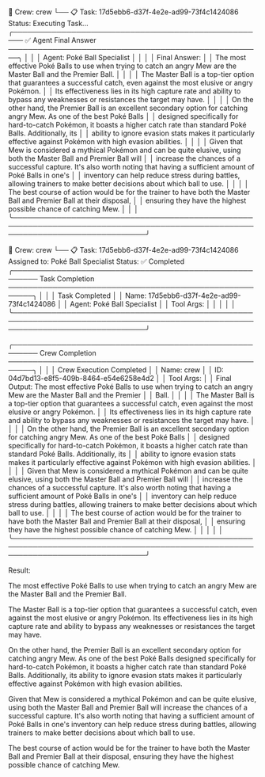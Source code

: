 🚀 Crew: crew
└── 📋 Task: 17d5ebb6-d37f-4e2e-ad99-73f4c1424086
    Status: Executing Task...
╭──────────────────────────────────────────────────── ✅ Agent Final Answer ────────────────────────────────────────────────────╮
│                                                                                                                               │
│  Agent: Poké Ball Specialist                                                                                                  │
│                                                                                                                               │
│  Final Answer:                                                                                                                │
│  The most effective Poké Balls to use when trying to catch an angry Mew are the Master Ball and the Premier Ball.             │
│                                                                                                                               │
│  The Master Ball is a top-tier option that guarantees a successful catch, even against the most elusive or angry Pokémon.     │
│  Its effectiveness lies in its high capture rate and ability to bypass any weaknesses or resistances the target may have.     │
│                                                                                                                               │
│  On the other hand, the Premier Ball is an excellent secondary option for catching angry Mew. As one of the best Poké Balls   │
│  designed specifically for hard-to-catch Pokémon, it boasts a higher catch rate than standard Poké Balls. Additionally, its   │
│  ability to ignore evasion stats makes it particularly effective against Pokémon with high evasion abilities.                 │
│                                                                                                                               │
│  Given that Mew is considered a mythical Pokémon and can be quite elusive, using both the Master Ball and Premier Ball will   │
│  increase the chances of a successful capture. It's also worth noting that having a sufficient amount of Poké Balls in one's  │
│  inventory can help reduce stress during battles, allowing trainers to make better decisions about which ball to use.         │
│                                                                                                                               │
│  The best course of action would be for the trainer to have both the Master Ball and Premier Ball at their disposal,          │
│  ensuring they have the highest possible chance of catching Mew.                                                              │
│                                                                                                                               │
╰───────────────────────────────────────────────────────────────────────────────────────────────────────────────────────────────╯

🚀 Crew: crew
└── 📋 Task: 17d5ebb6-d37f-4e2e-ad99-73f4c1424086
    Assigned to: Poké Ball Specialist
    Status: ✅ Completed
╭─────────────────────────────────────────────────────── Task Completion ───────────────────────────────────────────────────────╮
│                                                                                                                               │
│  Task Completed                                                                                                               │
│  Name: 17d5ebb6-d37f-4e2e-ad99-73f4c1424086                                                                                   │
│  Agent: Poké Ball Specialist                                                                                                  │
│  Tool Args:                                                                                                                   │
│                                                                                                                               │
│                                                                                                                               │
╰───────────────────────────────────────────────────────────────────────────────────────────────────────────────────────────────╯

╭─────────────────────────────────────────────────────── Crew Completion ───────────────────────────────────────────────────────╮
│                                                                                                                               │
│  Crew Execution Completed                                                                                                     │
│  Name: crew                                                                                                                   │
│  ID: 04d7bd13-e8f5-409b-8464-e54e6258e4d2                                                                                     │
│  Tool Args:                                                                                                                   │
│  Final Output: The most effective Poké Balls to use when trying to catch an angry Mew are the Master Ball and the Premier     │
│  Ball.                                                                                                                        │
│                                                                                                                               │
│  The Master Ball is a top-tier option that guarantees a successful catch, even against the most elusive or angry Pokémon.     │
│  Its effectiveness lies in its high capture rate and ability to bypass any weaknesses or resistances the target may have.     │
│                                                                                                                               │
│  On the other hand, the Premier Ball is an excellent secondary option for catching angry Mew. As one of the best Poké Balls   │
│  designed specifically for hard-to-catch Pokémon, it boasts a higher catch rate than standard Poké Balls. Additionally, its   │
│  ability to ignore evasion stats makes it particularly effective against Pokémon with high evasion abilities.                 │
│                                                                                                                               │
│  Given that Mew is considered a mythical Pokémon and can be quite elusive, using both the Master Ball and Premier Ball will   │
│  increase the chances of a successful capture. It's also worth noting that having a sufficient amount of Poké Balls in one's  │
│  inventory can help reduce stress during battles, allowing trainers to make better decisions about which ball to use.         │
│                                                                                                                               │
│  The best course of action would be for the trainer to have both the Master Ball and Premier Ball at their disposal,          │
│  ensuring they have the highest possible chance of catching Mew.                                                              │
│                                                                                                                               │
│                                                                                                                               │
╰───────────────────────────────────────────────────────────────────────────────────────────────────────────────────────────────╯


Result:

The most effective Poké Balls to use when trying to catch an angry Mew are the Master Ball and the Premier Ball.

The Master Ball is a top-tier option that guarantees a successful catch, even against the most elusive or angry Pokémon. Its effectiveness lies in its high capture rate and ability to bypass any weaknesses or resistances the target may have.

On the other hand, the Premier Ball is an excellent secondary option for catching angry Mew. As one of the best Poké Balls designed specifically for hard-to-catch Pokémon, it boasts a higher catch rate than standard Poké Balls. Additionally, its ability to ignore evasion stats makes it particularly effective against Pokémon with high evasion abilities.

Given that Mew is considered a mythical Pokémon and can be quite elusive, using both the Master Ball and Premier Ball will increase the chances of a successful capture. It's also worth noting that having a sufficient amount of Poké Balls in one's inventory can help reduce stress during battles, allowing trainers to make better decisions about which ball to use.

The best course of action would be for the trainer to have both the Master Ball and Premier Ball at their disposal, ensuring they have the highest possible chance of catching Mew.